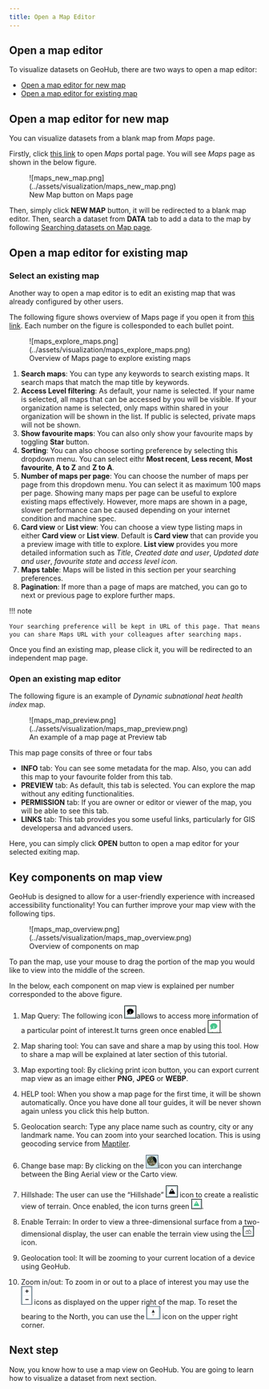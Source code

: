 ```yaml
---
title: Open a Map Editor
---
```


## Open a map editor

To visualize datasets on GeoHub, there are two ways to open a map editor:

- [Open a map editor for new map](#open-a-map-editor-for-new-map)
- [Open a map editor for existing map](#open-a-map-editor-for-existing-map)

## Open a map editor for new map

You can visualize datasets from a blank map from _Maps_ page.

Firstly, click [this link](https://geohub.data.undp.org/maps) to open _Maps_ portal page. You will see _Maps_ page as shown in the below figure.

<figure markdown="span">
  ![maps_new_map.png](../assets/visualization/maps_new_map.png)
  <figcaption>New Map button on Maps page</figcaption>
</figure>

Then, simply click **NEW MAP** button, it will be redirected to a blank map editor. Then, search a dataset from **DATA** tab to add a data to the map by following [Searching datasets on Map page](../data/search_datasets_on_map.md).

## Open a map editor for existing map

### Select an existing map

Another way to open a map editor is to edit an existing map that was already configured by other users.

The following figure shows overview of Maps page if you open it from [this link](https://geohub.data.undp.org/maps). Each number on the figure is collesponded to each bullet point.

<figure markdown="span">
  ![maps_explore_maps.png](../assets/visualization/maps_explore_maps.png)
  <figcaption>Overview of Maps page to explore existing maps</figcaption>
</figure>

1. **Search maps**: You can type any keywords to search existing maps. It search maps that match the map title by keywords.
2. **Access Level filtering**: As default, your name is selected. If your name is selected, all maps that can be accessed by you will be visible. If your organization name is selected, only maps within shared in your organization will be shown in the list. If public is selected, private maps will not be shown.
3. **Show favourite maps**: You can also only show your favourite maps by toggling **Star** button.
4. **Sorting**: You can also choose sorting preference by selecting this dropdown menu. You can select eithr **Most recent**, **Less recent**, **Most favourite**, **A to Z** and **Z to A**.
5. **Number of maps per page**: You can choose the number of maps per page from this dropdown menu. You can select it as maximum 100 maps per page. Showing many maps per page can be useful to explore existing maps effectively. However, more maps are shown in a page, slower performance can be caused depending on your internet condition and machine spec.
6. **Card view** or **List view**: You can choose a view type listing maps in either **Card view** or **List view**. Default is **Card view** that can provide you a preview image with title to explore. **List view** provides you more detailed information such as _Title_, _Created date and user_, _Updated date and user_, _favourite state_ and _access level icon_.
7. **Maps table**: Maps will be listed in this section per your searching preferences.
8. **Pagination**: If more than a page of maps are matched, you can go to next or previous page to explore further maps.

!!! note

    Your searching preference will be kept in URL of this page. That means you can share Maps URL with your colleagues after searching maps.

Once you find an existing map, please click it, you will be redirected to an independent map page.

### Open an existing map editor

The following figure is an example of _Dynamic subnational heat health index_ map.

<figure markdown="span">
  ![maps_map_preview.png](../assets/visualization/maps_map_preview.png)
  <figcaption>An example of a map page at Preview tab</figcaption>
</figure>

This map page consits of three or four tabs

- **INFO** tab: You can see some metadata for the map. Also, you can add this map to your favourite folder from this tab.
- **PREVIEW** tab: As default, this tab is selected. You can explore the map without any editing functionalities.
- **PERMISSION** tab: If you are owner or editor or viewer of the map, you will be able to see this tab.
- **LINKS** tab: This tab provides you some useful links, particularly for GIS developersa and advanced users.

Here, you can simply click **OPEN** button to open a map editor for your selected exiting map.

## Key components on map view

GeoHub is designed to allow for a user-friendly experience with increased accessibility functionality! You can further improve your map view with the following tips.

<figure markdown="span">
  ![maps_map_overview.png](../assets/visualization/maps_map_overview.png)
  <figcaption>Overview of components on map</figcaption>
</figure>

To pan the map, use your mouse to drag the portion of the map you would like to view into the middle of the screen.

In the below, each component on map view is explained per number corresponded to the above figure.

1. Map Query: The following icon ![Map_Information.png](../assets/visualization/Map_Information.png)allows to access more information of a particular point of interest.It turns green once enabled ![Map_Information.png](../assets/visualization/Map_Information1.png).

2. Map sharing tool: You can save and share a map by using this tool. How to share a map will be explained at later section of this tutorial.

3. Map exporting tool: By clicking print icon button, you can export current map view as an image either **PNG**, **JPEG** or **WEBP**.

4. HELP tool: When you show a map page for the first time, it will be shown automatically. Once you have done all tour guides, it will be never shown again unless you click this help button.

5. Geolocation search: Type any place name such as country, city or any landmark name. You can zoom into your searched location. This is using geocoding service from [Maptiler](https://cloud.maptiler.com).

6. Change base map: By clicking on the ![Map_Base_map.png](../assets/visualization/Map_Base_map.png)icon you can interchange between the Bing Aerial view or the Carto view.

7. Hillshade: The user can use the “Hillshade” ![Map_Hillshade_1.png](../assets/visualization/Map_Hillshade_1.png) icon to create a realistic view of terrain. Once enabled, the icon turns green ![Map_Hillshade_2.png](../assets/visualization/Map_Hillshade_2.png).

8. Enable Terrain: In order to view a three-dimensional surface from a two-dimensional display, the user can enable the terrain view using the ![Map_Terrain.png](../assets/visualization/Map_Terrain.png) icon.

9. Geolocation tool: It will be zooming to your current location of a device using GeoHub.

10. Zoom in/out: To zoom in or out to a place of interest you may use the ![Map_Zoom_in_out.png](../assets/visualization/Map_Zoom_in_out.png) icons as displayed on the upper right of the map. To reset the bearing to the North, you can use the ![Map_reset_bearing.png](../assets/visualization/Map_reset_bearing.png) icon on the upper right corner.

## Next step

Now, you know how to use a map view on GeoHub. You are going to learn how to visualize a dataset from next section.
